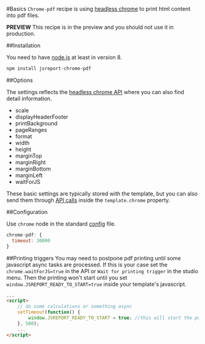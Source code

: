 ﻿#Basics
`Chrome-pdf` recipe is using [headless chrome](https://developers.google.com/web/updates/2017/04/headless-chrome) to print html content into pdf files. 

**PREVIEW** This recipe is in the preview and you should not use it in production.

##Installation

You need to have [node.js](https://nodejs.org/en/) at least in version 8.
```bash
npm install jsreport-chrome-pdf
```

##Options

The settings reflects the [headless chrome API](https://github.com/GoogleChrome/puppeteer/blob/master/docs/api.md#pagepdfoptions) where you can also find detail information.

- scale
- displayHeaderFooter
- printBackground
- pageRanges
- format
- width
- height
- marginTop
- marginRight
- marginBottom
- marginLeft
- waitForJS


These basic settings are typically stored with the template, but you can also send them through [API calls](/learn/api)  inside the `template.chrome` property.


##Configuration

Use `chrome` node in the standard [config](/learn/configuration) file.
```js
chrome-pdf: {  
  timeout: 30000
}
```

##Printing triggers
You may need to postpone pdf printing until some javascript async tasks are processed. If this is your case set the `chrome.waitForJS=true` in the API or `Wait for printing trigger` in the studio menu. Then the printing won't start until you set `window.JSREPORT_READY_TO_START=true` inside your template's javascript.
```html
...
<script>
    // do some calculations or something async
    setTimeout(function() {
        window.JSREPORT_READY_TO_START = true; //this will start the pdf printing
    }, 500);
    ...
</script>
```
